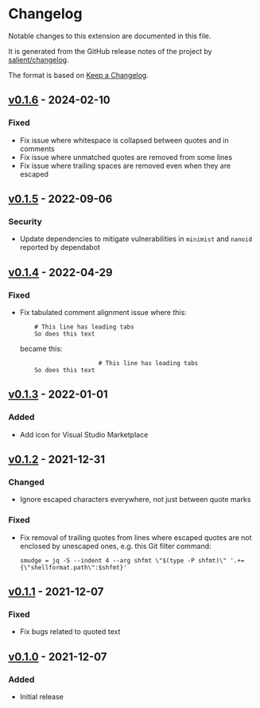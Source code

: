 # Changelog

Notable changes to this extension are documented in this file.

It is generated from the GitHub release notes of the project by [salient/changelog][].

The format is based on [Keep a Changelog][].

[salient/changelog]: https://github.com/salient-labs/php-changelog
[Keep a Changelog]: https://keepachangelog.com/en/1.1.0/

## [v0.1.6] - 2024-02-10

### Fixed

- Fix issue where whitespace is collapsed between quotes and in comments
- Fix issue where unmatched quotes are removed from some lines
- Fix issue where trailing spaces are removed even when they are escaped

## [v0.1.5] - 2022-09-06

### Security

- Update dependencies to mitigate vulnerabilities in `minimist` and `nanoid` reported by dependabot

## [v0.1.4] - 2022-04-29

### Fixed

- Fix tabulated comment alignment issue where this:

  ```
      # This line has leading tabs
      So does this text
  ```

  became this:

  ```
                        # This line has leading tabs
      So does this text
  ```

## [v0.1.3] - 2022-01-01

### Added

- Add icon for Visual Studio Marketplace

## [v0.1.2] - 2021-12-31

### Changed

- Ignore escaped characters everywhere, not just between quote marks

### Fixed

- Fix removal of trailing quotes from lines where escaped quotes are not enclosed by unescaped ones, e.g. this Git filter command:

  ```gitconfig
  smudge = jq -S --indent 4 --arg shfmt \"$(type -P shfmt)\" '.+={\"shellformat.path\":$shfmt}'
  ```

## [v0.1.1] - 2021-12-07

### Fixed

- Fix bugs related to quoted text

## [v0.1.0] - 2021-12-07

### Added

- Initial release

[v0.1.6]: https://github.com/lkrms/vscode-inifmt/compare/v0.1.5...v0.1.6
[v0.1.5]: https://github.com/lkrms/vscode-inifmt/compare/v0.1.4...v0.1.5
[v0.1.4]: https://github.com/lkrms/vscode-inifmt/compare/v0.1.3...v0.1.4
[v0.1.3]: https://github.com/lkrms/vscode-inifmt/compare/v0.1.2...v0.1.3
[v0.1.2]: https://github.com/lkrms/vscode-inifmt/compare/v0.1.1...v0.1.2
[v0.1.1]: https://github.com/lkrms/vscode-inifmt/compare/v0.1.0...v0.1.1
[v0.1.0]: https://github.com/lkrms/vscode-inifmt/releases/tag/v0.1.0

